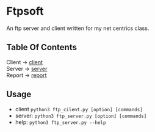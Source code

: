 # Ftpsoft
An ftp server and client written for my net centrics class. 

## Table Of Contents
Client -> [client](./source/ftp\_client.py)  
Server -> [server](./source/ftp\_server.py)  
Report -> [report](./report/report.pdf)

## Usage
* client `python3 ftp_cilent.py [option] [commands]`
* server: `python3 ftp_server.py [option] [commands]`
* help: `python3 ftp_server.py --help`
